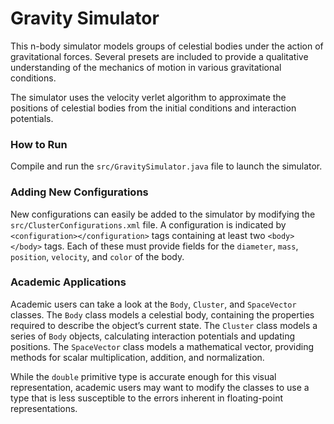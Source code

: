 # Gravity Simulator

This n-body simulator models groups of celestial bodies under the action of gravitational forces. Several presets are included to provide a qualitative understanding of the mechanics of motion in various gravitational conditions.

The simulator uses the velocity verlet algorithm to approximate the positions of celestial bodies from the initial conditions and interaction potentials.

### How to Run

Compile and run the `src/GravitySimulator.java` file to launch the simulator.

### Adding New Configurations

New configurations can easily be added to the simulator by modifying the `src/ClusterConfigurations.xml` file. A configuration is indicated by `<configuration></configuration>` tags containing at least two `<body></body>` tags. Each of these must provide fields for the `diameter`, `mass`, `position`, `velocity`, and `color` of the body.

### Academic Applications

Academic users can take a look at the `Body`, `Cluster`, and `SpaceVector` classes. The `Body` class models a celestial body, containing the properties required to describe the object’s current state. The `Cluster` class models a series of `Body` objects, calculating interaction potentials and updating positions. The `SpaceVector` class models a mathematical vector, providing methods for scalar multiplication, addition, and normalization.

While the `double` primitive type is accurate enough for this visual representation, academic users may want to modify the classes to use a type that is less susceptible to the errors inherent in floating-point representations.
